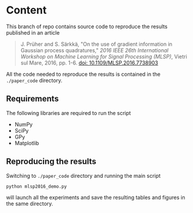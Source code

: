# Content

This branch of repo contains source code to reproduce the results published in an article

>J. Prüher and S. Särkkä, "On the use of gradient information in Gaussian process quadratures," *2016 IEEE 26th International Workshop on Machine Learning for Signal Processing (MLSP)*, Vietri sul Mare, 2016, pp. 1-6. [doi: 10.1109/MLSP.2016.7738903](https://doi.org/10.1109/MLSP.2016.7738903)

All the code needed to reproduce the results is contained in the `./paper_code` directory.

## Requirements

The following libraries are required to run the script

- NumPy
- SciPy
- GPy
- Matplotlib

## Reproducing the results
Switching to `./paper_code` directory and running the main script

`python mlsp2016_demo.py`

will launch all the experiments and save the resulting tables and figures in the same directory.
